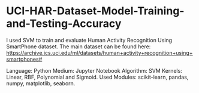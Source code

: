 # UCI-HAR-Dataset-Model-Training-and-Testing-Accuracy

I used SVM to train and evaluate Human Activity Recognition Using SmartPhone dataset. The main dataset can be found here: https://archive.ics.uci.edu/ml/datasets/human+activity+recognition+using+smartphones#

Language: Python
Medium: Jupyter Notebook
Algorithm: SVM
Kernels: Linear, RBF, Polynomial and Sigmoid.
Used Modules: scikit-learn, pandas, numpy, matplotlib, seaborn.
